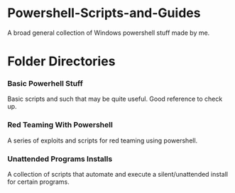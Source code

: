# Powershell-Scripts-and-Guides
A broad general collection of Windows powershell stuff made by me.

# Folder Directories

### **Basic Powerhell Stuff**
Basic scripts and such that may be quite useful. Good reference to check up.

### **Red Teaming With Powershell**
A series of exploits and scripts for red teaming using powershell.

### **Unattended Programs Installs**
A collection of scripts that automate and execute a silent/unattended install for certain programs.

